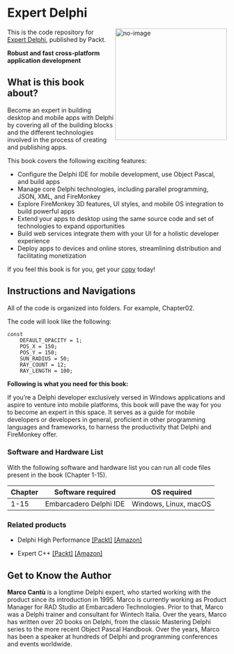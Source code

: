 # Expert Delphi

<a href="https://www.packtpub.com/product/expert-delphi-second-edition/9781805121107"><img src="https://content.packt.com/B21031/cover_image_small.jpg" alt="no-image" height="256px" align="right"></a>

This is the code repository for [Expert Delphi](https://www.packtpub.com/product/expert-delphi-second-edition/9781805121107), published by Packt.

**Robust and fast cross-platform application development**

## What is this book about?
Become an expert in building desktop and mobile apps with Delphi by covering all of the building blocks and the different technologies involved in the process of creating and publishing apps.	

This book covers the following exciting features:

* Configure the Delphi IDE for mobile development, use Object Pascal, and build apps
* Manage core Delphi technologies, including parallel programming, JSON, XML, and FireMonkey
* Explore FireMonkey 3D features, UI styles, and mobile OS integration to build powerful apps
* Extend your apps to desktop using the same source code and set of technologies to expand opportunities
* Build web services integrate them with your UI for a holistic developer experience
* Deploy apps to devices and online stores, streamlining distribution and facilitating monetization

If you feel this book is for you, get your [copy](https://www.amazon.com/Expert-Delphi-cross-platform-application-development/dp/1805121103/ref=sr_1_1?crid=38RPNQGZHW6V1&dib=eyJ2IjoiMSJ9.H0zSYp9-sw4yBsZCMgiBmVZVXIKhbVRXrn3NAZY1sYms-PhIo658TytnTDa-HynHdag6G7hSoPS6ClAXzqJDIRsc9kcvZBBN_9syP9YUnG0_k4TFngVltjZPomediC3kZOsGlcGUGIj-O6X5KapwTqM2DwC76Pd7IoHp3ABkuZkQkcun1mKT6IvXPgfPN9xgaKGul9xdpZ7AX3N3VyI4JCxJLPERugAmcNDTF5L7FDk.MWczUajTLjIeFzpYPuNrNyHFE9ehLPqTrfZSkY9UxjU&dib_tag=se&keywords=Expert+Delphi&qid=1709276600&sprefix=expert+delph%2Caps%2C325&sr=8-1) today!


## Instructions and Navigations
All of the code is organized into folders. For example, Chapter02.

The code will look like the following:
```
const
    DEFAULT_OPACITY = 1;
    POS_X = 150;
    POS_Y = 150;
    SUN_RADIUS = 50;
    RAY_COUNT = 12;
    RAY_LENGTH = 100;
```

**Following is what you need for this book:**

If you’re a Delphi developer exclusively versed in Windows applications and aspire to venture into mobile platforms, this book will pave the way for you to become an expert in this space. It serves as a guide for mobile developers or developers in general, proficient in other programming languages and frameworks, to harness the productivity that Delphi and FireMonkey offer.

### Software and Hardware List

With the following software and hardware list you can run all code files present in the book (Chapter 1-15).

| Chapter | Software required | OS required |
| -------- | ------------------------------------ | ----------------------------------- |
| 1-15 | Embarcadero Delphi IDE | Windows, Linux, macOS |


### Related products
* Delphi High Performance [[Packt]](https://www.packtpub.com/product/delphi-high-performance-second-edition/9781805125877) [[Amazon]](https://www.amazon.com/Delphi-High-Performance-concurrency-programming/dp/1805125877/ref=tmm_pap_swatch_0?_encoding=UTF8&dib_tag=se&dib=eyJ2IjoiMSJ9.369xbdFW15ug3XlaUsZ90LjNJfQUvnYuB1eo32tka3NEzbB8Hc7vNzcAi5UPWEILOP5mUT7zRULMlrwKlNsJYhiEhL1ze8aG9wa4kAmktY33B_YcZDUZ_8QynfozKIAlrP3NmnPchyhztzoBQ7LyjbO-amirV5QUWKRhMCpo4dypSwN8I_vT0MWsBhJiBHsfBnArSmoouGA48h6hGrIqta6iijqN1P31AMv-yQomFXM.kb6_W3v26ikU8QCk3IX2qEYBmFNABVkZ5vzamDuV70E&qid=1709277085&sr=8-1)

* Expert C++ [[Packt]](https://www.packtpub.com/product/expert-c-second-edition/9781804617830) [[Amazon]](https://www.amazon.com/Expert-proficient-programmer-learning-practices/dp/1804617830/ref=tmm_pap_swatch_0?_encoding=UTF8&dib_tag=se&dib=eyJ2IjoiMSJ9.EpjNZqb6fWFB8FpFGabSPVBBmPfda3uY7PwkfTSze3SKSvROlEa09WTSL9zR2cC6YGWiGuOAHUzh9csrW6Vie6D6YiKpgieVa0wBQ4Eh4h9VhhqPTNc-Sa5CoU3ckGSMKu29lOUnqvRObpN3m83cDGuSTp9TRha5Sm9FZAQyQEbHYFa7eaAdGT_6gSTgo-O1Mm4mkVTVdrD7FrHJBCKNUdtTAslWrQ8hb1WjBYuKi2Q.tAoYiDLG5gx2_ml6fnYmx-1eYwbHGiMqh38vIJGv6yw&qid=1709276998&sr=8-1)

## Get to Know the Author
**Marco Cantù**
is a longtime Delphi expert, who started working with the product since its introduction in 1995. Marco is currently working as Product Manager for RAD Studio at Embarcadero Technologies. Prior to that, Marco was a Delphi trainer and consultant for Wintech Italia. Over the years, Marco has written over 20 books on Delphi, from the classic Mastering Delphi series to the more recent Object Pascal Handbook. Over the years, Marco has been a speaker at hundreds of Delphi and programming conferences and events worldwide.



